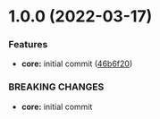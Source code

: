 # 1.0.0 (2022-03-17)

### Features

- **core:** initial commit ([46b6f20](https://github.com/shivanshkc/ledgerkeep-web-client/commit/46b6f20f82de2ae30fa180f695eb7cf157f6e148))

### BREAKING CHANGES

- **core:** initial commit
